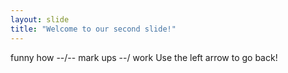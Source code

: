 ```yaml
---
layout: slide
title: "Welcome to our second slide!"
---
```

funny how --/-- mark ups --/ work
Use the left arrow to go back!

